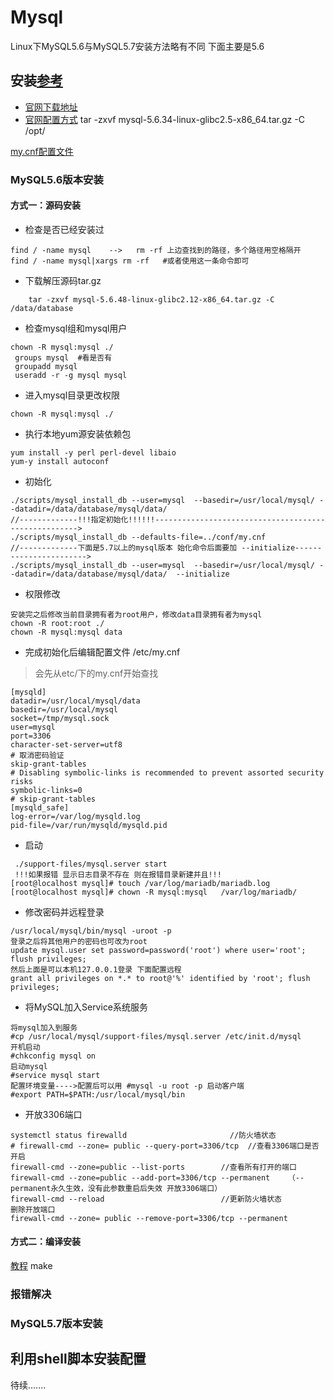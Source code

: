 # Mysql
Linux下MySQL5.6与MySQL5.7安装方法略有不同 下面主要是5.6
## 安装[参考](https://blog.csdn.net/weixin_42023748/article/details/86135612)
- [官网下载地址](https://dev.mysql.com/downloads/mysql/5.7.html#downloads)
- [官网配置方式](https://dev.mysql.com/doc/refman/5.6/en/binary-installation.html)
tar -zxvf mysql-5.6.34-linux-glibc2.5-x86_64.tar.gz -C /opt/

 [my.cnf配置文件](https://blog.csdn.net/newxwj/article/details/99680887?utm_medium=distribute.pc_relevant.none-task-blog-baidujs-2)
 ###  MySQL5.6版本安装
 
 ####  方式一：源码安装
+ 检查是否已经安装过
```
find / -name mysql    --> 	rm -rf 上边查找到的路径，多个路径用空格隔开
find / -name mysql|xargs rm -rf   #或者使用这一条命令即可 
 ```
+ 下载解压源码tar.gz
```
	tar -zxvf mysql-5.6.48-linux-glibc2.12-x86_64.tar.gz -C /data/database
```
+ 检查mysql组和mysql用户
```
chown -R mysql:mysql ./
 groups mysql  #看是否有
 groupadd mysql
 useradd -r -g mysql mysql
```
+  进入mysql目录更改权限
```
chown -R mysql:mysql ./
```
+  执行本地yum源安装依赖包
```
yum install -y perl perl-devel libaio
yum-y install autoconf
```
+  初始化
```
./scripts/mysql_install_db --user=mysql  --basedir=/usr/local/mysql/ --datadir=/data/database/mysql/data/
//-------------!!!指定初始化!!!!!!----------------------------------------------------->
./scripts/mysql_install_db --defaults-file=../conf/my.cnf 
//-------------下面是5.7以上的mysql版本 始化命令后面要加 --initialize----------------------->
./scripts/mysql_install_db --user=mysql  --basedir=/usr/local/mysql/ --datadir=/data/database/mysql/data/  --initialize
```
+  权限修改
```
安装完之后修改当前目录拥有者为root用户，修改data目录拥有者为mysql
chown -R root:root ./
chown -R mysql:mysql data
```
+ 完成初始化后编辑配置文件 /etc/my.cnf
>会先从etc/下的my.cnf开始查找
```
[mysqld]
datadir=/usr/local/mysql/data
basedir=/usr/local/mysql
socket=/tmp/mysql.sock
user=mysql
port=3306
character-set-server=utf8
# 取消密码验证
skip-grant-tables
# Disabling symbolic-links is recommended to prevent assorted security risks
symbolic-links=0
# skip-grant-tables
[mysqld_safe]
log-error=/var/log/mysqld.log
pid-file=/var/run/mysqld/mysqld.pid
```
+  启动
```
 ./support-files/mysql.server start
 !!!如果报错 显示日志目录不存在 则在报错目录新建并且!!!
[root@localhost mysql]# touch /var/log/mariadb/mariadb.log
[root@localhost mysql]# chown -R mysql:mysql   /var/log/mariadb/
```
+  修改密码并远程登录
```
/usr/local/mysql/bin/mysql -uroot -p
登录之后将其他用户的密码也可改为root
update mysql.user set password=password('root') where user='root'; flush privileges;
然后上面是可以本机127.0.0.1登录 下面配置远程
grant all privileges on *.* to root@'%' identified by 'root'; flush privileges;
```

+ 将MySQL加入Service系统服务 
```
将mysql加入到服务
#cp /usr/local/mysql/support-files/mysql.server /etc/init.d/mysql
开机启动
#chkconfig mysql on
启动mysql
#service mysql start
配置环境变量---->配置后可以用 #mysql -u root -p 启动客户端
#export PATH=$PATH:/usr/local/mysql/bin
```

+ 开放3306端口
```
systemctl status firewalld   					 //防火墙状态
# firewall-cmd --zone= public --query-port=3306/tcp  //查看3306端口是否开启
firewall-cmd --zone=public --list-ports        //查看所有打开的端口
firewall-cmd --zone=public --add-port=3306/tcp --permanent    （--permanent永久生效，没有此参数重启后失效 开放3306端口）
firewall-cmd --reload  						   //更新防火墙状态
删除开放端口
firewall-cmd --zone= public --remove-port=3306/tcp --permanent
```


####  方式二：编译安装
[教程](https://blog.csdn.net/zhang_referee/article/details/88212695?utm_medium=distribute.pc_relevant.none-task-blog-baidujs-2)
make 

###  报错解决






###  MySQL5.7版本安装













## 利用shell脚本安装配置
   待续.......


